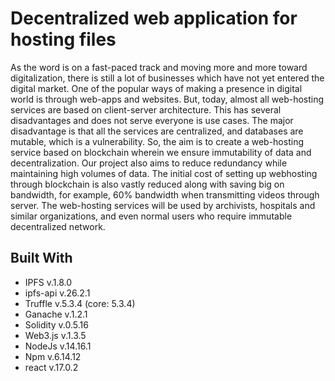 # Decentralized web application for hosting files
As the word is on a fast-paced track and moving more and more toward 
digitalization, there is still a lot of businesses which have not yet entered the digital 
market. One of the popular ways of making a presence in digital world is through 
web-apps and websites. But, today, almost all web-hosting services are based on 
client-server architecture. This has several disadvantages and does not serve 
everyone is use cases. The major disadvantage is that all the services are 
centralized, and databases are mutable, which is a vulnerability. So, the aim is to 
create a web-hosting service based on blockchain wherein we ensure immutability 
of data and decentralization. Our project also aims to reduce redundancy while 
maintaining high volumes of data. The initial cost of setting up webhosting through 
blockchain is also vastly reduced along with saving big on bandwidth, for example, 
60% bandwidth when transmitting videos through server. The web-hosting 
services will be used by archivists, hospitals and similar organizations, and even 
normal users who require immutable decentralized network.
## Built With

* IPFS v.1.8.0
* ipfs-api v.26.2.1
* Truffle v.5.3.4 (core: 5.3.4)
* Ganache v.1.2.1
* Solidity v.0.5.16
* Web3.js v.1.3.5
* NodeJs v.14.16.1
* Npm v.6.14.12
* react v.17.0.2
